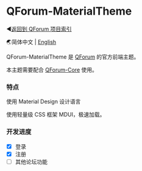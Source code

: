 # QForum-MaterialTheme

◀[返回到 QForum 项目索引](https://github.com/JackuXL/QForum)

🌏简体中文 | [English](https://github.com/JackuXL/QForum-MaterialTheme/blob/main/README_EN.md)

QForum-MaterialTheme 是 [QForum](https://github.com/JackuXL/QForum) 的官方前端主题。

本主题需要配合 [QForum-Core](https://github.com/JackuXL/QForum-Core) 使用。

### 特点

使用 Material Design 设计语言

使用轻量级 CSS 框架 MDUI，极速加载。

### 开发进度

- [x] 登录
- [x] 注册
- [ ] 其他论坛功能
